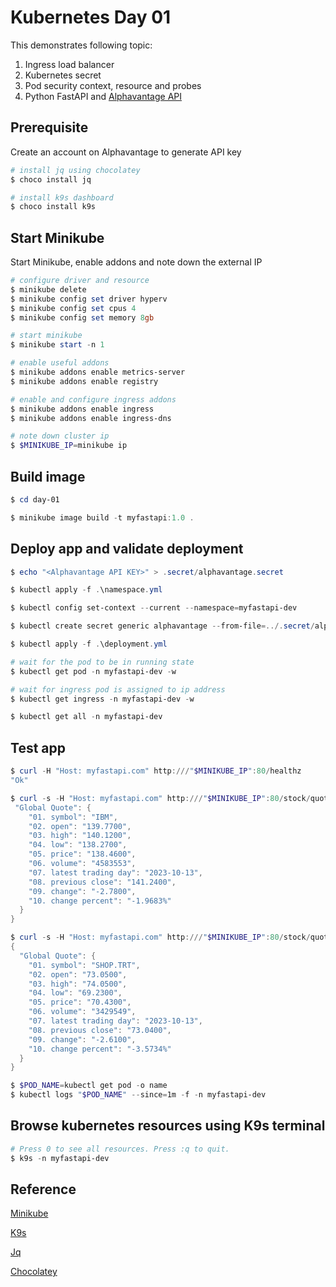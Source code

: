 # Kubernetes Day 01

This demonstrates following topic:

1. Ingress load balancer
2. Kubernetes secret
3. Pod security context, resource and probes
4. Python FastAPI and [Alphavantage API](https://www.alphavantage.co/documentation/) 

## Prerequisite

Create an account on Alphavantage to generate API key

```powershell
# install jq using chocolatey
$ choco install jq

# install k9s dashboard
$ choco install k9s
```


## Start Minikube

Start Minikube, enable addons and note down the external IP

```powershell
# configure driver and resource
$ minikube delete
$ minikube config set driver hyperv
$ minikube config set cpus 4
$ minikube config set memory 8gb

# start minikube
$ minikube start -n 1

# enable useful addons
$ minikube addons enable metrics-server
$ minikube addons enable registry

# enable and configure ingress addons
$ minikube addons enable ingress
$ minikube addons enable ingress-dns

# note down cluster ip
$ $MINIKUBE_IP=minikube ip
```

## Build image

```powershell
$ cd day-01

$ minikube image build -t myfastapi:1.0 .
```

## Deploy app and validate deployment

```powershell
$ echo "<Alphavantage API KEY>" > .secret/alphavantage.secret

$ kubectl apply -f .\namespace.yml

$ kubectl config set-context --current --namespace=myfastapi-dev

$ kubectl create secret generic alphavantage --from-file=../.secret/alphavantage.secret

$ kubectl apply -f .\deployment.yml

# wait for the pod to be in running state
$ kubectl get pod -n myfastapi-dev -w

# wait for ingress pod is assigned to ip address 
$ kubectl get ingress -n myfastapi-dev -w

$ kubectl get all -n myfastapi-dev
```

## Test app

```powershell
$ curl -H "Host: myfastapi.com" http:///"$MINIKUBE_IP":80/healthz
"Ok"

$ curl -s -H "Host: myfastapi.com" http:///"$MINIKUBE_IP":80/stock/quote/ibm | jq '.'
 "Global Quote": {
    "01. symbol": "IBM",
    "02. open": "139.7700",
    "03. high": "140.1200",
    "04. low": "138.2700",
    "05. price": "138.4600",
    "06. volume": "4583553",
    "07. latest trading day": "2023-10-13",
    "08. previous close": "141.2400",
    "09. change": "-2.7800",
    "10. change percent": "-1.9683%"
  }
}

$ curl -s -H "Host: myfastapi.com" http:///"$MINIKUBE_IP":80/stock/quote/shop.trt | jq '.'
{
  "Global Quote": {
    "01. symbol": "SHOP.TRT",
    "02. open": "73.0500",
    "03. high": "74.0500",
    "04. low": "69.2300",
    "05. price": "70.4300",
    "06. volume": "3429549",
    "07. latest trading day": "2023-10-13",
    "08. previous close": "73.0400",
    "09. change": "-2.6100",
    "10. change percent": "-3.5734%"
  }
}

$ $POD_NAME=kubectl get pod -o name
$ kubectl logs "$POD_NAME" --since=1m -f -n myfastapi-dev
```

## Browse kubernetes resources using K9s terminal

```powershell
# Press 0 to see all resources. Press :q to quit.
$ k9s -n myfastapi-dev
```
## Reference
[Minikube](https://minikube.sigs.k8s.io/docs/start/)

[K9s](https://k9scli.io/topics/commands/)

[Jq](https://jqlang.github.io/jq/manual/)

[Chocolatey](https://docs.chocolatey.org/en-us/getting-started)


